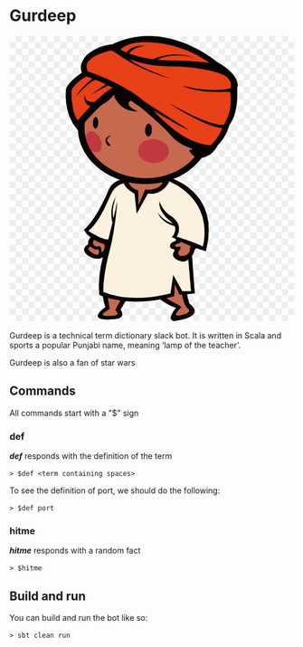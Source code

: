 # Gurdeep 
![alt text](https://github.com/amuradyan/gurdeep/blob/master/gurdeep.jpg)


Gurdeep is a technical term dictionary slack bot.
It is written in Scala and sports a popular Punjabi name, meaning ‘lamp of the teacher’.

Gurdeep is also a fan of star wars

## Commands

All commands start with a "$" sign

### def

***def*** responds with the definition of the term

    > $def <term containing spaces>
    
To see the definition of port, we should do the following:
   
    > $def port

### hitme

***hitme*** responds with a random fact

    > $hitme

## Build and run

You can build and run the bot like so:

    > sbt clean run